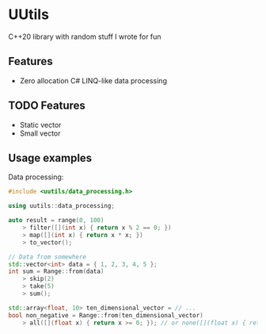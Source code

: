 # UUtils

C++20 library with random stuff I wrote for fun

## Features

* Zero allocation C# LINQ-like data processing

## TODO Features

* Static vector
* Small vector

## Usage examples

Data processing:
```cpp
#include <uutils/data_processing.h>

using uutils::data_processing;

auto result = range(0, 100)
    > filter([](int x) { return x % 2 == 0; })
    > map([](int x) { return x * x; })
    > to_vector();

// Data from somewhere
std::vector<int> data = { 1, 2, 3, 4, 5 };
int sum = Range::from(data)
    > skip(2)
    > take(5) 
    > sum();

std::array<float, 10> ten_dimensional_vector = // ...
bool non_negative = Range::from(ten_dimensional_vector)
    > all([](float x) { return x >= 0; }); // or none([](float x) { return x < 0; })
```
